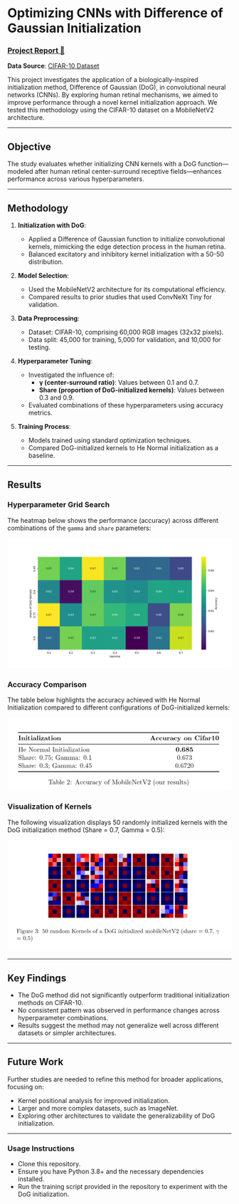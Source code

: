 # Optimizing CNNs with Difference of Gaussian Initialization

### [Project Report 🔗](#)

**Data Source**: [CIFAR-10 Dataset](https://www.cs.toronto.edu/~kriz/cifar.html)

This project investigates the application of a biologically-inspired initialization method, Difference of Gaussian (DoG), in convolutional neural networks (CNNs). By exploring human retinal mechanisms, we aimed to improve performance through a novel kernel initialization approach. We tested this methodology using the CIFAR-10 dataset on a MobileNetV2 architecture.

---

## Objective

The study evaluates whether initializing CNN kernels with a DoG function—modeled after human retinal center-surround receptive fields—enhances performance across various hyperparameters.

---

## Methodology

1. **Initialization with DoG**:
   - Applied a Difference of Gaussian function to initialize convolutional kernels, mimicking the edge detection process in the human retina.
   - Balanced excitatory and inhibitory kernel initialization with a 50-50 distribution.

2. **Model Selection**:
   - Used the MobileNetV2 architecture for its computational efficiency.
   - Compared results to prior studies that used ConvNeXt Tiny for validation.

3. **Data Preprocessing**:
   - Dataset: CIFAR-10, comprising 60,000 RGB images (32x32 pixels).
   - Data split: 45,000 for training, 5,000 for validation, and 10,000 for testing.

4. **Hyperparameter Tuning**:
   - Investigated the influence of:
     - **γ (center-surround ratio)**: Values between 0.1 and 0.7.
     - **Share (proportion of DoG-initialized kernels)**: Values between 0.3 and 0.9.
   - Evaluated combinations of these hyperparameters using accuracy metrics.

5. **Training Process**:
   - Models trained using standard optimization techniques.
   - Compared DoG-initialized kernels to He Normal initialization as a baseline.

---

## Results

### Hyperparameter Grid Search
The heatmap below shows the performance (accuracy) across different combinations of the `gamma` and `share` parameters:

![Hyperparameter Grid Search](heatmap.png)

### Accuracy Comparison
The table below highlights the accuracy achieved with He Normal Initialization compared to different configurations of DoG-initialized kernels:

![Accuracy Results](result.png)

### Visualization of Kernels
The following visualization displays 50 randomly initialized kernels with the DoG initialization method (Share = 0.7, Gamma = 0.5):

![DoG Kernels](share.png)

---

## Key Findings

- The DoG method did not significantly outperform traditional initialization methods on CIFAR-10.
- No consistent pattern was observed in performance changes across hyperparameter combinations.
- Results suggest the method may not generalize well across different datasets or simpler architectures.

---

## Future Work

Further studies are needed to refine this method for broader applications, focusing on:
- Kernel positional analysis for improved initialization.
- Larger and more complex datasets, such as ImageNet.
- Exploring other architectures to validate the generalizability of DoG initialization.

---

### Usage Instructions
- Clone this repository.
- Ensure you have Python 3.8+ and the necessary dependencies installed.
- Run the training script provided in the repository to experiment with the DoG initialization.
